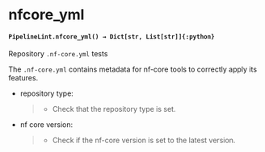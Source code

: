 # nfcore_yml

#### `PipelineLint.nfcore_yml() → Dict[str, List[str]]{:python}`

Repository `.nf-core.yml` tests

The `.nf-core.yml` contains metadata for nf-core tools to correctly apply its features.

- repository type:
  > - Check that the repository type is set.
- nf core version:
  > - Check if the nf-core version is set to the latest version.
